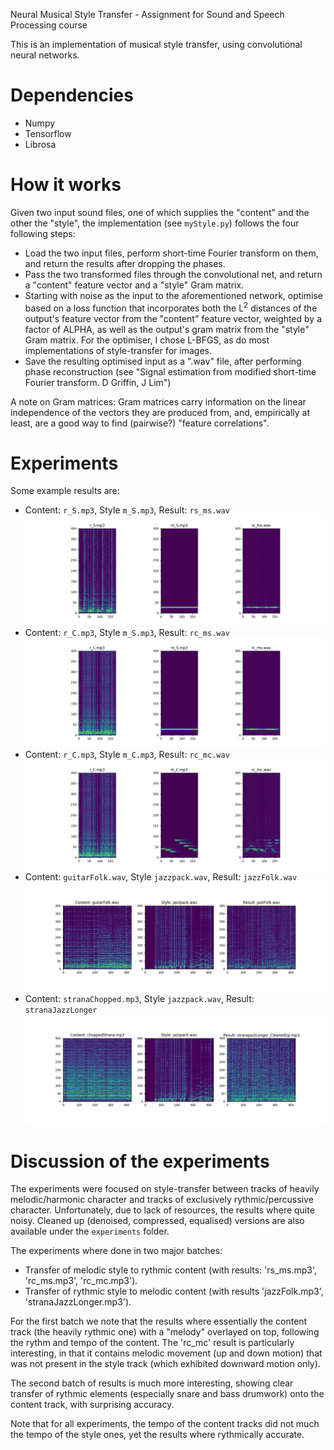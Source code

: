 Neural Musical Style Transfer - Assignment for Sound and Speech Processing course

This is an implementation of musical style transfer, using convolutional neural networks.

# Dependencies
* Numpy
* Tensorflow
* Librosa

# How it works

Given two input sound files, one of which supplies the "content" and the other the "style", the implementation (see `myStyle.py`)
follows the four following steps:

* Load the two input files, perform short-time Fourier transform on them, and return the results after dropping the phases.
* Pass the two transformed files through the convolutional net, and return a "content" feature vector and a "style" Gram matrix.
* Starting with noise as the input to the aforementioned network, optimise based on a loss function that incorporates both the L<sup>2</sup>
distances of the output's feature vector from the "content" feature vector, weighted by a factor of ALPHA, as well as the 
output's gram matrix from the "style" Gram matrix. For the optimiser, I chose L-BFGS, as do most implementations of style-transfer for images.
* Save the resulting optimised input as a ".wav" file, after performing phase reconstruction (see "Signal estimation from modified short-time Fourier transform. D Griffin, J Lim")

A note on Gram matrices: Gram matrices carry information on the linear independence of the vectors they are produced from, and, empirically at least, are a good way to find (pairwise?) "feature correlations".

# Experiments

Some example results are:

* Content: `r_S.mp3`, Style `m_S.mp3`, Result: `rs_ms.wav` 
![Results](https://github.com/wintershammer/soundProcessingAssignment/blob/master/figure_1-1.png)
* Content: `r_C.mp3`, Style `m_S.mp3`, Result: `rc_ms.wav` 
![Results](https://github.com/wintershammer/soundProcessingAssignment/blob/master/figure_1-2.png)
* Content: `r_C.mp3`, Style `m_C.mp3`, Result: `rc_mc.wav` 
![Results](https://github.com/wintershammer/soundProcessingAssignment/blob/master/figure_1.png)
* Content: `guitarFolk.wav`, Style `jazzpack.wav`, Result: `jazzFolk.wav` 
![Results](https://github.com/wintershammer/soundProcessingAssignment/blob/master/figure_1-4.png)
* Content: `stranaChopped.mp3`, Style `jazzpack.wav`, Result: `stranaJazzLonger`
![Results](https://github.com/wintershammer/soundProcessingAssignment/blob/master/figure_1-5.png)

# Discussion of the experiments

The experiments were focused on style-transfer between tracks of heavily melodic/harmonic character and tracks of exclusively rythmic/percussive character. Unfortunately, due to lack of resources, the results where quite noisy. Cleaned up (denoised, compressed, equalised) versions are also available under the `experiments` folder.

The experiments where done in two major batches:
* Transfer of melodic style to rythmic content (with results: 'rs_ms.mp3', 'rc_ms.mp3', 'rc_mc.mp3').
* Transfer of rythmic style to melodic content (with results 'jazzFolk.mp3', 'stranaJazzLonger.mp3').

For the first batch we note that the results where essentially the content track (the heavily rythmic one) with a "melody" overlayed on top, following the rythm and tempo of the content. The 'rc_mc' result is particularly interesting, in that it 
contains melodic movement (up and down motion) that was not present in the style track (which exhibited downward motion only).

The second batch of results is much more interesting, showing clear transfer of rythmic elements (especially snare and bass drumwork) onto the content track, with surprising accuracy.

Note that for all experiments, the tempo of the content tracks did not much the tempo of the style ones, yet the results where rythmically accurate.

